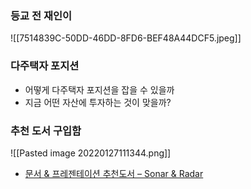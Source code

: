 ### 등교 전 재인이
![[7514839C-50DD-46DD-8FD6-BEF48A44DCF5.jpeg]]

### 다주택자 포지션
- 어떻게 다주택자 포지션을 잡을 수 있을까
- 지금 어떤 자산에 투자하는 것이 맞을까?

### 추천 도서 구입함
![[Pasted image 20220127111344.png]]

* [문서 & 프레젠테이션 추천도서 – Sonar & Radar](http://www.demitrio.com/?p=14601&fbclid=IwAR34-BsmLD0XbxF73_I_KcHr3cXN0H3YVVa7A3N6LHcvnP0Gy9bGOiXAxPg)